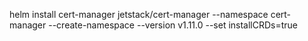 helm install   cert-manager jetstack/cert-manager   --namespace cert-manager   --create-namespace   --version v1.11.0   --set installCRDs=true